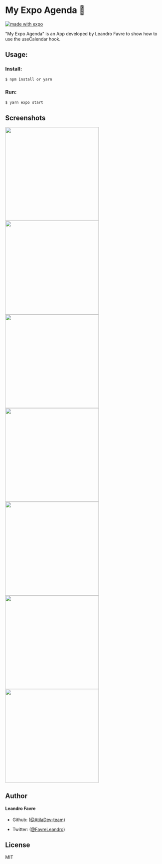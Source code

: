 # My Expo Agenda 🚀

[![made with expo](https://img.shields.io/badge/MADE%20WITH%20EXPO-000.svg?style=for-the-badge&logo=expo&labelColor=4630eb&logoWidth=20)](https://github.com/expo/expo)

"My Expo Agenda" is an App developed by Leandro Favre to show how to use the useCalendar hook.

## Usage:

### Install:

```sh
$ npm install or yarn
```

### Run:

```sh
$ yarn expo start
```

## Screenshots

<p float="left">
  <img src="https://github.com/AtilaDev-team/my-expo-agenda/blob/main/screenshots/pic01.png" width="300">
  <img src="https://github.com/AtilaDev-team/my-expo-agenda/blob/main/screenshots/pic02.png" width="300">
  <img src="https://github.com/AtilaDev-team/my-expo-agenda/blob/main/screenshots/pic03.png" width="300">
  <img src="https://github.com/AtilaDev-team/my-expo-agenda/blob/main/screenshots/pic04.png" width="300">
  <img src="https://github.com/AtilaDev-team/my-expo-agenda/blob/main/screenshots/pic05.png" width="300">
  <img src="https://github.com/AtilaDev-team/my-expo-agenda/blob/main/screenshots/pic06.png" width="300">
  <img src="https://github.com/AtilaDev-team/my-expo-agenda/blob/main/screenshots/pic07.png" width="300">
</p>

## Author

#### Leandro Favre

- Github: ([@AtilaDev-team](https://github.com/AtilaDev-team))

- Twitter: ([@FavreLeandro](https://twitter.com/FavreLeandro))

## License

MIT
